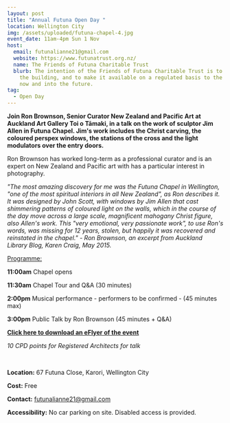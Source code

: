 ```yaml
---
layout: post
title: "Annual Futuna Open Day "
location: Wellington City
img: /assets/uploaded/futuna-chapel-4.jpg
event_date: 11am-4pm Sun 1 Nov
host:
  email: futunalianne21@gmail.com
  website: https://www.futunatrust.org.nz/
  name: The Friends of Futuna Charitable Trust
  blurb: The intention of the Friends of Futuna Charitable Trust is to conserve
    the building, and to make it available on a regulated basis to the public
    now and into the future.
tag:
  - Open Day
---
```

**Join Ron Brownson, Senior Curator New Zealand and Pacific Art at Auckland Art Gallery Toi o Tāmaki, in a talk on the work of sculptor Jim Allen in Futuna Chapel. Jim's work includes the Christ carving, the coloured perspex windows, the stations of the cross and the light modulators over the entry doors.**  

Ron Brownson has worked long-term as a professional curator and is an expert on New Zealand and Pacific art with has a particular interest in photography.

*"The most amazing discovery for me was the Futuna Chapel in Wellington, "one of the most spiritual interiors in all New Zealand", as Ron describes it. It was designed by John Scott, with windows by Jim Allen that cast shimmering patterns of coloured light on the walls, which in the course of the day move across a large scale, magnificent mahogany Christ figure, also Allen's work. This "very emotional, very passionate work", to use Ron's words, was missing for 12 years, stolen, but happily it was recovered and reinstated in the chapel." - Ron Brownson, an excerpt from Auckland Library Blog, Karen Craig, May 2015.*

<u>Programme:</u>

**11:00am** Chapel opens

**11:30am** Chapel Tour and Q&A (30 minutes)

**2:00pm** Musical performance - performers to be confirmed - (45 minutes max)

**3:00pm** Public Talk by Ron Brownson (45 minutes + Q&A)

**[Click here to download an eFlyer of the event](https://wellingtonheritageweek.co.nz/assets/uploaded/Futuna%20Chapel%20Flyer%20WHW20.pdf)**

*10 CPD points for Registered Architects for talk*

<br>

**Location:** 67 Futuna Close, Karori, Wellington City

**Cost:** Free

**Contact:** futunalianne21@gmail.com

**Accessibility:** No car parking on site. Disabled access is provided.